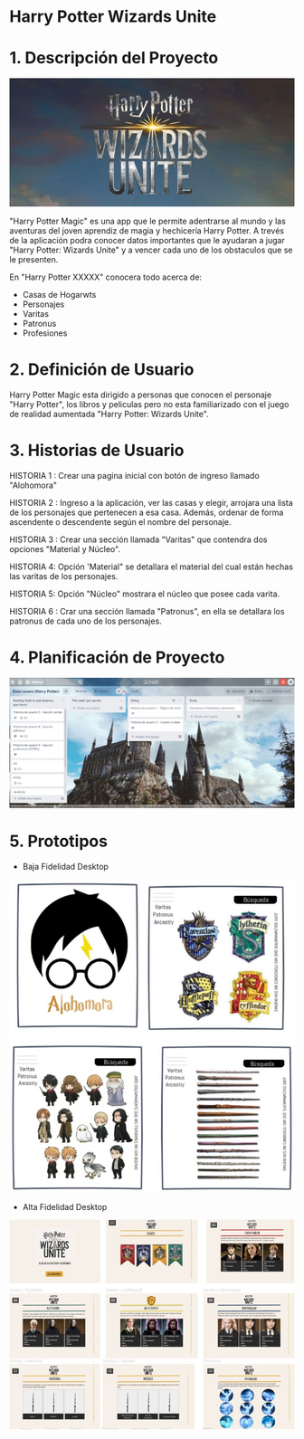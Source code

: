 # Harry Potter Wizards Unite

# 1. Descripción del Proyecto

![ENCABEZADO](./src/Imagenes/harry-unite.jpg)

"Harry Potter Magic" es una app que le permite adentrarse al mundo y las aventuras del joven aprendiz de magia y hechicería Harry Potter. A trevés de la aplicación podra conocer datos importantes que le ayudaran a jugar "Harry Potter: Wizards Unite" y a vencer cada uno de los obstaculos que se le presenten.

En "Harry Potter XXXXX" conocera todo acerca de:

- Casas de Hogarwts
- Personajes
- Varitas
- Patronus
- Profesiones

# 2. Definición de Usuario

Harry Potter Magic esta dirigido a personas que conocen el personaje "Harry Potter", los libros y peliculas pero no esta familiarizado con el juego de realidad aumentada "Harry Potter: Wizards Unite".

# 3. Historias de Usuario

HISTORIA 1 : Crear una pagina inicial con botón de ingreso llamado "Alohomora"

HISTORIA 2 : Ingreso a la aplicación, ver las casas y elegir, arrojara una lista de los personajes que pertenecen a esa casa. Además, ordenar de forma ascendente o descendente según el nombre del personaje.

HISTORIA 3 : Crear una sección llamada "Varitas" que contendra dos opciones "Material y Núcleo".

HISTORIA 4: Opción 'Material" se detallara el material del cual están hechas las varitas de los personajes.

HISTORIA 5: Opción "Núcleo" mostrara el núcleo que posee cada varita.

HISTORIA 6 : Crar una sección llamada "Patronus", en ella se detallara los patronus de cada uno de los personajes.

# 4. Planificación de Proyecto

![PLANIFICACION](./src/Imagenes/PlanificacionTrello.jpg)

# 5. Prototipos

- Baja Fidelidad Desktop

![PROTOTIPO BAJA 1](./src/Imagenes/PrototipoUno.jpg)
![PROTOTIPO BAJA 2](./src/Imagenes/PrototipoDos.jpg)

- Alta Fidelidad Desktop

![PROTOTIPO ALTA 1](./src/Imagenes/AltaDesktop.jpg)
